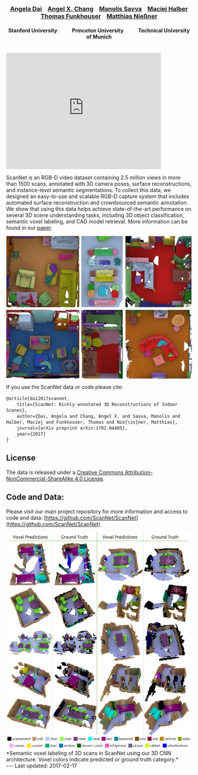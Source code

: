 [//]: # (# ScanNet: Richly-annotated 3D Reconstructions of Indoor Scenes)

<script>
  (function(i,s,o,g,r,a,m){i['GoogleAnalyticsObject']=r;i[r]=i[r]||function(){
  (i[r].q=i[r].q||[]).push(arguments)},i[r].l=1*new Date();a=s.createElement(o),
  m=s.getElementsByTagName(o)[0];a.async=1;a.src=g;m.parentNode.insertBefore(a,m)
  })(window,document,'script','https://www.google-analytics.com/analytics.js','ga');

  ga('create', 'UA-77156287-3', 'auto');
  ga('send', 'pageview');

</script>

<h3 align="center">
<a href="http://cs.stanford.edu/~adai/publications.html">Angela&nbsp;Dai</a>&nbsp;&nbsp;&nbsp;&nbsp;<a href="https://angelxuanchang.github.io">Angel&nbsp;X.&nbsp;Chang</a>&nbsp;&nbsp;&nbsp;&nbsp;<a href="https://msavva.github.io">Manolis&nbsp;Savva</a>&nbsp;&nbsp;&nbsp;&nbsp;<a href="http://www.cs.princeton.edu/~mhalber/">Maciej&nbsp;Halber</a><br><a href="http://www.cs.princeton.edu/~funk/">Thomas&nbsp;Funkhouser</a>&nbsp;&nbsp;&nbsp;&nbsp;<a href="http://graphics.stanford.edu/~niessner/publications.html">Matthias&nbsp;Nie&szlig;ner</a>
</h3>

<h4 align="center">
 Stanford University&nbsp;&nbsp;&nbsp;&nbsp;&nbsp;&nbsp;&nbsp;&nbsp;&nbsp;&nbsp;&nbsp;&nbsp;Princeton University&nbsp;&nbsp;&nbsp;&nbsp;&nbsp;&nbsp;&nbsp;&nbsp;&nbsp;&nbsp;&nbsp;&nbsp;Technical University of Munich
</h4>

<br>
        <div>
		<iframe align="middle" id="ytplayer" type="text/html" width="420" height="315" src="http://www.youtube.com/embed/Olx4OnoZWQQ?autoplay=1" frameborder="0" allowfullscreen/>
		 </iframe>
		 <br>
        </div>


ScanNet is an RGB-D video dataset containing 2.5 million views in more than 1500 scans, annotated with 3D camera poses, surface reconstructions, and instance-level semantic segmentations.
To collect this data, we designed an easy-to-use and scalable RGB-D capture system that includes automated surface reconstruction and crowdsourced semantic annotation. 
We show that using this data helps achieve state-of-the-art performance on several 3D scene understanding tasks, including 3D object classification, semantic voxel labeling, and CAD model retrieval.
More information can be found in our <a href="https://arxiv.org/abs/1702.04405">paper</a>.

<a href="https://arxiv.org/abs/1702.04405">
<img src="img/annotations.png" style="width:640px; display: block; margin-left: auto; margin-right: auto;"/>
</a>

If you use the ScanNet data or code please cite:
```
@article{dai2017scannet,
    title={ScanNet: Richly-annotated 3D Reconstructions of Indoor Scenes},
    author={Dai, Angela and Chang, Angel X. and Savva, Manolis and Halber, Maciej and Funkhouser, Thomas and Nie{\ss}ner, Matthias},
    journal={arXiv preprint arXiv:1702.04405},
    year={2017}
}
```

## License
The data is released under a <a href="http://creativecommons.org/licenses/by-nc-sa/4.0/">Creative Commons Attribution-NonCommercial-ShareAlike 4.0 License</a>. 

## Code and Data:
Please visit our main project repository for more information and access to code and data: [https://github.com/ScanNet/ScanNet](https://github.com/ScanNet/ScanNet)

<a href="img/voxel-predictions.jpg">
<img src="img/voxel-predictions.jpg" style="width:640px; display: block; margin-left: auto; margin-right: auto;"/>
</a>
*Semantic voxel labeling of 3D scans in ScanNet using our 3D CNN architecture. Voxel colors indicate predicted or ground truth
category.*

<br>
---
Last updated: 2017-02-17
